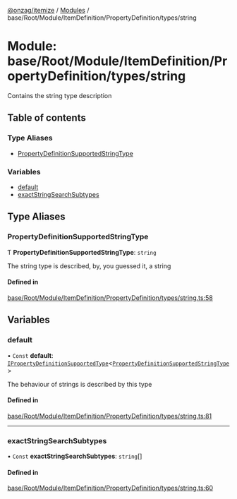 [@onzag/itemize](../README.md) / [Modules](../modules.md) / base/Root/Module/ItemDefinition/PropertyDefinition/types/string

# Module: base/Root/Module/ItemDefinition/PropertyDefinition/types/string

Contains the string type description

## Table of contents

### Type Aliases

- [PropertyDefinitionSupportedStringType](base_Root_Module_ItemDefinition_PropertyDefinition_types_string.md#propertydefinitionsupportedstringtype)

### Variables

- [default](base_Root_Module_ItemDefinition_PropertyDefinition_types_string.md#default)
- [exactStringSearchSubtypes](base_Root_Module_ItemDefinition_PropertyDefinition_types_string.md#exactstringsearchsubtypes)

## Type Aliases

### PropertyDefinitionSupportedStringType

Ƭ **PropertyDefinitionSupportedStringType**: `string`

The string type is described, by, you guessed it, a string

#### Defined in

[base/Root/Module/ItemDefinition/PropertyDefinition/types/string.ts:58](https://github.com/onzag/itemize/blob/59702dd5/base/Root/Module/ItemDefinition/PropertyDefinition/types/string.ts#L58)

## Variables

### default

• `Const` **default**: [`IPropertyDefinitionSupportedType`](../interfaces/base_Root_Module_ItemDefinition_PropertyDefinition_types.IPropertyDefinitionSupportedType.md)\<[`PropertyDefinitionSupportedStringType`](base_Root_Module_ItemDefinition_PropertyDefinition_types_string.md#propertydefinitionsupportedstringtype)\>

The behaviour of strings is described by this type

#### Defined in

[base/Root/Module/ItemDefinition/PropertyDefinition/types/string.ts:81](https://github.com/onzag/itemize/blob/59702dd5/base/Root/Module/ItemDefinition/PropertyDefinition/types/string.ts#L81)

___

### exactStringSearchSubtypes

• `Const` **exactStringSearchSubtypes**: `string`[]

#### Defined in

[base/Root/Module/ItemDefinition/PropertyDefinition/types/string.ts:60](https://github.com/onzag/itemize/blob/59702dd5/base/Root/Module/ItemDefinition/PropertyDefinition/types/string.ts#L60)
